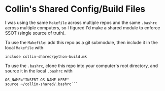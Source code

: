 # Collin's Shared Config/Build Files

I was using the same `Makefile` across multiple repos and the same `.bashrc` across multiple computers, so I figured I'd make a shared module to enforce SSOT (single source of truth).

To use the `Makefile`: add this repo as a git submodule, then include it in the local `Makefile` with
```
include collin-shared/python-build.mk
```

To use the `.bashrc`, clone this repo into your computer's root directory, and source it in the local `.bashrc` with
```
OS_NAME="INSERT-OS-NAME-HERE"
source ~/collin-shared/.bashrc```